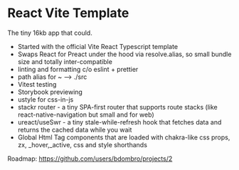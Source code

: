 # React Vite Template

The tiny 16kb app that could.

- Started with the official Vite React Typescript template
- Swaps React for Preact under the hood via resolve.alias, so small bundle size and totally inter-compatible
- linting and formatting c/o eslint + prettier
- path alias for ~ --> ./src
- Vitest testing
- Storybook previewing
- ustyle for css-in-js
- stackr router - a tiny SPA-first router that supports route stacks (like react-native-navigation but small and for web)
- ureact/useSwr - a tiny stale-while-refresh hook that fetches data and returns the cached data while you wait
- Global Html Tag components that are loaded with chakra-like css props, zx, _hover,_active, css and style shorthands

Roadmap: <https://github.com/users/bdombro/projects/2>
